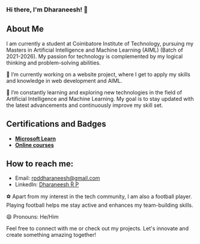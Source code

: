 ### Hi there, I'm Dharaneesh! 👋

## About Me
I am currently a student at Coimbatore Institute of Technology, pursuing my Masters in Artificial Intelligence and Machine Learning (AIML) (Batch of 2021-2026). My passion for technology is complemented by my logical thinking and problem-solving abilities.


🔭 I’m currently working on a website project, where I get to apply my skills and knowledge in web development and AIML.

🌱 I’m constantly learning and exploring new technologies in the field of Artificial Intelligence and Machine Learning. My goal is to stay updated with the latest advancements and continuously improve my skill set.

## Certifications and Badges
- <a href="https://learn.microsoft.com/en-us/users/dharaneeshrp-9365/transcript/7xr84ty0w550p0o?tab=tab-learning-paths">
    <span><b>Microsoft Learn</b></span>
  </a>
- <a href="https://drive.google.com/drive/folders/11pIVo87mqgAfnboPn_BiyOPlL0QVyFvn?usp=sharing">
    <span><b>Online courses</b></span>
</a>




## How to reach me:
- Email: [rpddharaneesh@gmail.com](mailto:rpddharaneesh@gmail.com)
- LinkedIn: [Dharaneesh R P](https://www.linkedin.com/in/dharaneesh-r-p/)

⚽ Apart from my interest in the tech community, I am also a football player. Playing football helps me stay active and enhances my team-building skills.

😄 Pronouns: He/Him

Feel free to connect with me or check out my projects. Let's innovate and create something amazing together!


<!--
**Dharaneesh-23/Dharaneesh-23** is a ✨ _special_ ✨ repository because its `README.md` (this file) appears on your GitHub profile.

Here are some ideas to get you started:

- 🔭 I’m currently working on ...
- 🌱 I’m currently learning ...
- 👯 I’m looking to collaborate on ...
- 🤔 I’m looking for help with ...
- 💬 Ask me about ...
- 📫 How to reach me: ...
- 😄 Pronouns: ...
- ⚡ Fun fact: ...
-->
